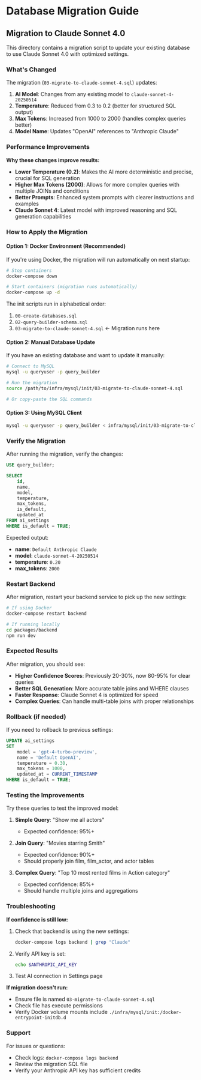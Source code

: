 # Database Migration Guide

## Migration to Claude Sonnet 4.0

This directory contains a migration script to update your existing database to use Claude Sonnet 4.0 with optimized settings.

### What's Changed

The migration (`03-migrate-to-claude-sonnet-4.sql`) updates:

1. **AI Model**: Changes from any existing model to `claude-sonnet-4-20250514`
2. **Temperature**: Reduced from 0.3 to 0.2 (better for structured SQL output)
3. **Max Tokens**: Increased from 1000 to 2000 (handles complex queries better)
4. **Model Name**: Updates "OpenAI" references to "Anthropic Claude"

### Performance Improvements

**Why these changes improve results:**

- **Lower Temperature (0.2)**: Makes the AI more deterministic and precise, crucial for SQL generation
- **Higher Max Tokens (2000)**: Allows for more complex queries with multiple JOINs and conditions
- **Better Prompts**: Enhanced system prompts with clearer instructions and examples
- **Claude Sonnet 4**: Latest model with improved reasoning and SQL generation capabilities

### How to Apply the Migration

#### Option 1: Docker Environment (Recommended)

If you're using Docker, the migration will run automatically on next startup:

```bash
# Stop containers
docker-compose down

# Start containers (migration runs automatically)
docker-compose up -d
```

The init scripts run in alphabetical order:
1. `00-create-databases.sql`
2. `02-query-builder-schema.sql`
3. `03-migrate-to-claude-sonnet-4.sql` ← Migration runs here

#### Option 2: Manual Database Update

If you have an existing database and want to update it manually:

```bash
# Connect to MySQL
mysql -u queryuser -p query_builder

# Run the migration
source /path/to/infra/mysql/init/03-migrate-to-claude-sonnet-4.sql

# Or copy-paste the SQL commands
```

#### Option 3: Using MySQL Client

```bash
mysql -u queryuser -p query_builder < infra/mysql/init/03-migrate-to-claude-sonnet-4.sql
```

### Verify the Migration

After running the migration, verify the changes:

```sql
USE query_builder;

SELECT 
    id,
    name,
    model,
    temperature,
    max_tokens,
    is_default,
    updated_at
FROM ai_settings 
WHERE is_default = TRUE;
```

Expected output:
- **name**: `Default Anthropic Claude`
- **model**: `claude-sonnet-4-20250514`
- **temperature**: `0.20`
- **max_tokens**: `2000`

### Restart Backend

After migration, restart your backend service to pick up the new settings:

```bash
# If using Docker
docker-compose restart backend

# If running locally
cd packages/backend
npm run dev
```

### Expected Results

After migration, you should see:

- **Higher Confidence Scores**: Previously 20-30%, now 80-95% for clear queries
- **Better SQL Generation**: More accurate table joins and WHERE clauses
- **Faster Response**: Claude Sonnet 4 is optimized for speed
- **Complex Queries**: Can handle multi-table joins with proper relationships

### Rollback (if needed)

If you need to rollback to previous settings:

```sql
UPDATE ai_settings 
SET 
    model = 'gpt-4-turbo-preview',
    name = 'Default OpenAI',
    temperature = 0.30,
    max_tokens = 1000,
    updated_at = CURRENT_TIMESTAMP
WHERE is_default = TRUE;
```

### Testing the Improvements

Try these queries to test the improved model:

1. **Simple Query**: "Show me all actors"
   - Expected confidence: 95%+

2. **Join Query**: "Movies starring Smith"
   - Expected confidence: 90%+
   - Should properly join film, film_actor, and actor tables

3. **Complex Query**: "Top 10 most rented films in Action category"
   - Expected confidence: 85%+
   - Should handle multiple joins and aggregations

### Troubleshooting

**If confidence is still low:**

1. Check that backend is using the new settings:
   ```bash
   docker-compose logs backend | grep "Claude"
   ```

2. Verify API key is set:
   ```bash
   echo $ANTHROPIC_API_KEY
   ```

3. Test AI connection in Settings page

**If migration doesn't run:**

- Ensure file is named `03-migrate-to-claude-sonnet-4.sql`
- Check file has execute permissions
- Verify Docker volume mounts include `./infra/mysql/init:/docker-entrypoint-initdb.d`

### Support

For issues or questions:
- Check logs: `docker-compose logs backend`
- Review the migration SQL file
- Verify your Anthropic API key has sufficient credits
